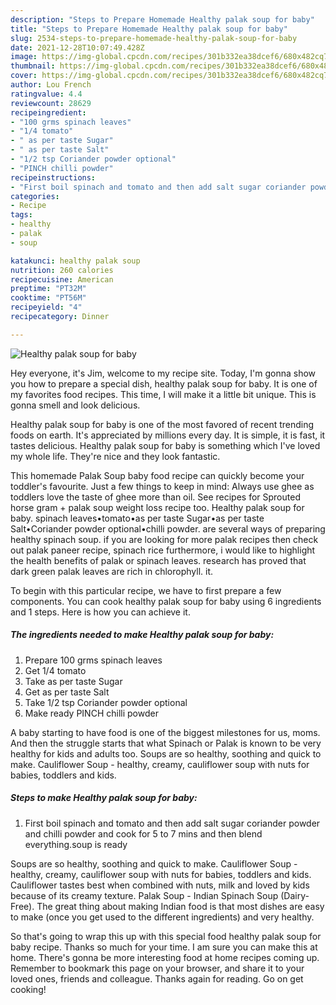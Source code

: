 ```yaml
---
description: "Steps to Prepare Homemade Healthy palak soup for baby"
title: "Steps to Prepare Homemade Healthy palak soup for baby"
slug: 2534-steps-to-prepare-homemade-healthy-palak-soup-for-baby
date: 2021-12-28T10:07:49.428Z
image: https://img-global.cpcdn.com/recipes/301b332ea38dcef6/680x482cq70/healthy-palak-soup-for-baby-recipe-main-photo.jpg
thumbnail: https://img-global.cpcdn.com/recipes/301b332ea38dcef6/680x482cq70/healthy-palak-soup-for-baby-recipe-main-photo.jpg
cover: https://img-global.cpcdn.com/recipes/301b332ea38dcef6/680x482cq70/healthy-palak-soup-for-baby-recipe-main-photo.jpg
author: Lou French
ratingvalue: 4.4
reviewcount: 28629
recipeingredient:
- "100 grms spinach leaves"
- "1/4 tomato"
- " as per taste Sugar"
- " as per taste Salt"
- "1/2 tsp Coriander powder optional"
- "PINCH chilli powder"
recipeinstructions:
- "First boil spinach and tomato and then add salt sugar coriander powder and chilli powder and cook for 5 to 7 mins and then blend everything.soup is ready"
categories:
- Recipe
tags:
- healthy
- palak
- soup

katakunci: healthy palak soup 
nutrition: 260 calories
recipecuisine: American
preptime: "PT32M"
cooktime: "PT56M"
recipeyield: "4"
recipecategory: Dinner

---
```



![Healthy palak soup for baby](https://img-global.cpcdn.com/recipes/301b332ea38dcef6/680x482cq70/healthy-palak-soup-for-baby-recipe-main-photo.jpg)

Hey everyone, it's Jim, welcome to my recipe site. Today, I'm gonna show you how to prepare a special dish, healthy palak soup for baby. It is one of my favorites food recipes. This time, I will make it a little bit unique. This is gonna smell and look delicious.

Healthy palak soup for baby is one of the most favored of recent trending foods on earth. It's appreciated by millions every day. It is simple, it is fast, it tastes delicious. Healthy palak soup for baby is something which I've loved my whole life. They're nice and they look fantastic.

This homemade Palak Soup baby food recipe can quickly become your toddler's favourite. Just a few things to keep in mind: Always use ghee as toddlers love the taste of ghee more than oil. See recipes for Sprouted horse gram + palak soup weight loss recipe too. Healthy palak soup for baby. spinach leaves•tomato•as per taste Sugar•as per taste Salt•Coriander powder optional•chilli powder. are several ways of preparing healthy spinach soup. if you are looking for more palak recipes then check out palak paneer recipe, spinach rice furthermore, i would like to highlight the health benefits of palak or spinach leaves. research has proved that dark green palak leaves are rich in chlorophyll. it.


To begin with this particular recipe, we have to first prepare a few components. You can cook healthy palak soup for baby using 6 ingredients and 1 steps. Here is how you can achieve it.

<!--inarticleads1-->

##### The ingredients needed to make Healthy palak soup for baby:

1. Prepare 100 grms spinach leaves
1. Get 1/4 tomato
1. Take  as per taste Sugar
1. Get  as per taste Salt
1. Take 1/2 tsp Coriander powder optional
1. Make ready PINCH chilli powder


A baby starting to have food is one of the biggest milestones for us, moms. And then the struggle starts that what Spinach or Palak is known to be very healthy for kids and adults too. Soups are so healthy, soothing and quick to make. Cauliflower Soup - healthy, creamy, cauliflower soup with nuts for babies, toddlers and kids. 

<!--inarticleads2-->

##### Steps to make Healthy palak soup for baby:

1. First boil spinach and tomato and then add salt sugar coriander powder and chilli powder and cook for 5 to 7 mins and then blend everything.soup is ready


Soups are so healthy, soothing and quick to make. Cauliflower Soup - healthy, creamy, cauliflower soup with nuts for babies, toddlers and kids. Cauliflower tastes best when combined with nuts, milk and loved by kids because of its creamy texture. Palak Soup - Indian Spinach Soup (Dairy-Free). The great thing about making Indian food is that most dishes are easy to make (once you get used to the different ingredients) and very healthy. 

So that's going to wrap this up with this special food healthy palak soup for baby recipe. Thanks so much for your time. I am sure you can make this at home. There's gonna be more interesting food at home recipes coming up. Remember to bookmark this page on your browser, and share it to your loved ones, friends and colleague. Thanks again for reading. Go on get cooking!
